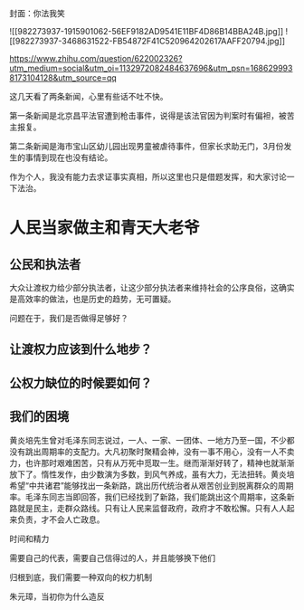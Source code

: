 
封面：你法我笑

![[982273937-1915901062-56EF9182AD9541E11BF4D86B14BBA24B.jpg]]
![[982273937-3468631522-FB54872F41C520964202617AAFF20794.jpg]]


https://www.zhihu.com/question/622002326?utm_medium=social&utm_oi=1132972082484637696&utm_psn=1686299938173104128&utm_source=qq


这几天看了两条新闻，心里有些话不吐不快。

第一条新闻是北京昌平法官遭到枪击事件，说得是该法官因为判案时有偏袒，被苦主报复。

第二条新闻是海市宝山区幼儿园出现男童被虐待事件，但家长求助无门，3月份发生的事情到现在也没有结论。

作为个人，我没有能力去求证事实真相，所以这里也只是借题发挥，和大家讨论一下法治。

# 人民当家做主和青天大老爷

## 公民和执法者

大众让渡权力给少部分执法者，让这少部分执法者来维持社会的公序良俗，这确实是高效率的做法，也是历史的趋势，无可置疑。

问题在于，我们是否做得足够好？


## 让渡权力应该到什么地步？



## 公权力缺位的时候要如何？

## 我们的困境

黄炎培先生曾对毛泽东同志说过，一人、一家、一团体、一地方乃至一国，不少都没有跳出周期率的支配力。大凡初聚时聚精会神，没有一事不用心，没有一人不卖力，也许那时艰难困苦，只有从万死中觅取一生。继而渐渐好转了，精神也就渐渐放下了。惰性发作，由少数演为多数，到风气养成，虽有大力，无法扭转。黄炎培希望“中共诸君”能够找出一条新路，跳出历代统治者从艰苦创业到脱离群众的周期率。毛泽东同志当即回答，我们已经找到了新路，我们能跳出这个周期率，这条新路就是民主，走群众路线。只有让人民来监督政府，政府才不敢松懈。只有人人起来负责，才不会人亡政息。


时间和精力


需要自己的代表，需要自己信得过的人，并且能够换下他们



归根到底，我们需要一种双向的权力机制

朱元璋，当初你为什么造反